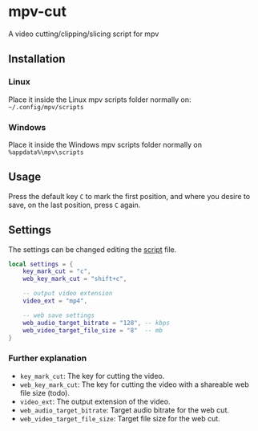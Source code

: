 # mpv-cut
A video cutting/clipping/slicing script for mpv

## Installation
### Linux
Place it inside the Linux mpv scripts folder normally on: `~/.config/mpv/scripts`

### Windows
Place it inside the Windows mpv scripts folder normally on `%appdata%\mpv\scripts`

## Usage
Press the default key `C` to mark the first position, and where you desire to save, on the last position, press `C` again.

## Settings
The settings can be changed editing the [script](https://github.com/b1scoito/mpv-cut/blob/main/mpv_cut.lua#L7) file.
```lua
local settings = {
    key_mark_cut = "c",
    web_key_mark_cut = "shift+c",

    -- output video extension
    video_ext = "mp4",

    -- web save settings
    web_audio_target_bitrate = "128", -- kbps
    web_video_target_file_size = "8"  -- mb
}
```

### Further explanation

- `key_mark_cut`: The key for cutting the video.
- `web_key_mark_cut`: The key for cutting the video with a shareable web file size (todo).
- `video_ext`: The output extension of the video.
- `web_audio_target_bitrate`: Target audio bitrate for the web cut.
- `web_video_target_file_size`: Target file size for the web cut.
